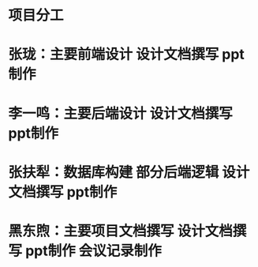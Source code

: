 # 项目分工
# 张珑：主要前端设计 设计文档撰写 ppt制作
# 李一鸣：主要后端设计 设计文档撰写 ppt制作
# 张扶犁：数据库构建 部分后端逻辑 设计文档撰写 ppt制作
# 黑东煦：主要项目文档撰写 设计文档撰写 ppt制作 会议记录制作
